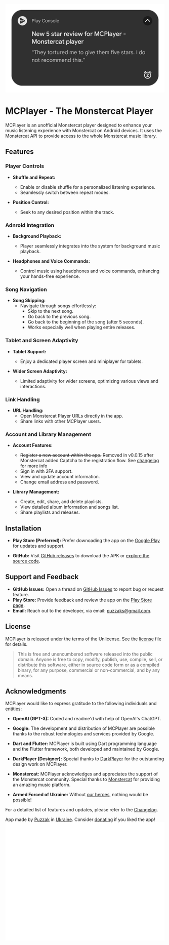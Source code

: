 ![MCPlayer review meme](https://github.com/Puzzak/MCPlayer/blob/main/rating.png?raw=true)
# MCPlayer - The Monstercat Player


MCPlayer is an unofficial Monstercat player designed to enhance your music listening experience with Monstercat on Android devices. It uses the Monstercat API to provide access to the whole Monstercat music library.

## Features

### Player Controls

- **Shuffle and Repeat:**
  - Enable or disable shuffle for a personalized listening experience.
  - Seamlessly switch between repeat modes.

- **Position Control:**
  - Seek to any desired position within the track.

### Adnroid Integration

- **Background Playback:**
  - Player seamlessly integrates into the system for background music playback.

- **Headphones and Voice Commands:**
  - Control music using headphones and voice commands, enhancing your hands-free experience.

### Song Navigation

- **Song Skipping:**
  - Navigate through songs effortlessly:
    - Skip to the next song.
    - Go back to the previous song.
    - Go back to the beginning of the song (after 5 seconds).
    - Works especially well when playing entire releases.

### Tablet and Screen Adaptivity

- **Tablet Support:**
  - Enjoy a dedicated player screen and miniplayer for tablets.

- **Wider Screen Adaptivity:**
  - Limited adaptivity for wider screens, optimizing various views and interactions.

### Link Handling

- **URL Handling:**
  - Open Monstercat Player URLs directly in the app.
  - Share links with other MCPlayer users.

### Account and Library Management

- **Account Features:**
  - ~~Register a new account within the app.~~ Removed in v0.0.15 after Monstercat added Captcha to the registration flow. See [changelog](changelog.md) for more info 
  - Sign in with 2FA support.
  - View and update account information.
  - Change email address and password.

- **Library Management:**
  - Create, edit, share, and delete playlists.
  - View detailed album information and songs list.
  - Share playlists and releases.


## Installation

- **Play Store (Preferred):**
  Prefer downoading the app on the [Google Play](https://play.google.com/store/apps/details?id=page.puzzak.mcplayer) for updates and support.

- **GitHub:**
  Visit [GitHub releases](https://github.com/Puzzak/MCPlayer/releases) to download the APK or [explore the source code](https://github.com/Puzzak/MCPlayer/tree/main/monstercatplayer).

## Support and Feedback

- **GitHub Issues:** Open a thread on [GitHub Issues](https://github.com/Puzzak/MCPlayer/issues) to report bug or request feature.
- **Play Store:** Provide feedback and review the app on the [Play Store page](https://play.google.com/store/apps/details?id=page.puzzak.mcplayer).
- **Email:** Reach out to the developer, via email: [puzzaks@gmail.com](mailto:puzzaks@gmail.com).

## License

MCPlayer is released under the terms of the Unlicense. See the [license](https://github.com/Puzzak/MCPlayer/blob/main/LICENSE) file for details.

>This is free and unencumbered software released into the public domain. Anyone is free to copy, modify, publish, use, compile, sell, or distribute this software, either in source code form or as a compiled binary, for any purpose, commercial or non-commercial, and by any means.

## Acknowledgments

MCPlayer would like to express gratitude to the following individuals and entities:

- **OpenAI (GPT-3):**
  Coded and readme'd with help of OpenAI's ChatGPT.

- **Google:**
  The development and distribution of MCPlayer are possible thanks to the robust technologies and services provided by Google.

- **Dart and Flutter:**
  MCPlayer is built using Dart programming language and the Flutter framework, both developed and maintained by Google.

- **DarkPlayer (Designer):**
  Special thanks to [DarkPlayer](https://github.com/DarkPlayerr) for the outstanding design work on MCPlayer.

- **Monstercat:**
  MCPlayer acknowledges and appreciates the support of the Monstercat community. Special thanks to [Monstercat](https://www.monstercat.com/) for providing an amazing music platform.

- **Armed Forced of Ukraine:**
Without [our heroes](https://www.mil.gov.ua/en/), nothing would be possible!

For a detailed list of features and updates, please refer to the [Changelog](https://github.com/Puzzak/MCPlayer/blob/main/changelog.md).


App made by [Puzzak](https://puzzak.page) in [Ukraine](https://war.ukraine.ua/support-ukraine/). Consider [donating](https://send.monobank.ua/jar/5Lxxiy7qM7) if you liked the app!
![MCPlayer review meme](https://github.com/Puzzak/MCPlayer/blob/main/app_logo.png?raw=true)
